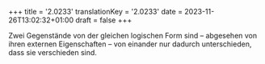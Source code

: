+++
title = '2.0233'
translationKey = '2.0233'
date = 2023-11-26T13:02:32+01:00
draft = false
+++

Zwei Gegenstände von der gleichen logischen Form sind – abgesehen von ihren externen Eigenschaften – von einander nur dadurch unterschieden, dass sie verschieden sind.
